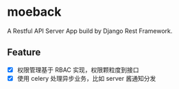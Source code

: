 # moeback

A Restful API Server App build by Django Rest Framework.


## Feature

- [X] 权限管理基于 RBAC 实现，权限颗粒度到接口
- [X] 使用 celery 处理异步业务，比如 server 酱通知分发
